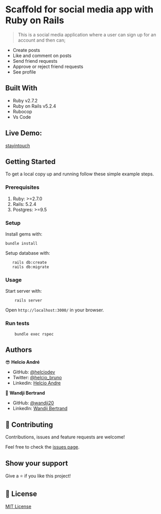 # Scaffold for social media app with Ruby on Rails

> This is a social media application where a user can sign up for an account and then can;

- Create posts
- Like and comment on posts
- Send friend requests
- Approve or reject friend requests
- See profile

## Built With

- Ruby v2.7.2
- Ruby on Rails v5.2.4
- Rubocop
- Vs Code

## Live Demo:

[stayintouch](https://social-stay-in-touch-w-h.herokuapp.com/)

## Getting Started

To get a local copy up and running follow these simple example steps.

### Prerequisites

1. Ruby: >=2.7.0
2. Rails: 5.2.4
3. Postgres: >=9.5

### Setup

Install gems with:

```
bundle install
```

Setup database with:

```
   rails db:create
   rails db:migrate
```

### Usage

Start server with:

```
    rails server
```

Open `http://localhost:3000/` in your browser.

### Run tests

```
    bundle exec rspec
```

## Authors

😎 **Helcio André**

- GitHub: [@helciodev](https://github.com/helciodev)
- Twitter: [@helcio_bruno](https://twitter.com/helcio_bruno)
- Linkedin: [Helcio Andre](https://www.linkedin.com/in/helcio-andre/)

👤 **Wandji Bertrand**

- GitHub: [@wandji20](https://github.com/wandji20)
- LinkedIn: [Wandji Bertrand](https://www.linkedin.com/in/wandji-bertrand/)

## 🤝 Contributing

Contributions, issues and feature requests are welcome!

Feel free to check the [issues page](issues/).

## Show your support

Give a ⭐️ if you like this project!

## 📝 License

[MIT License](./license.txt)
